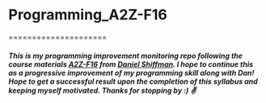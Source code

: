 # Programming_A2Z-F16
=====================


##### This is my programming improvement monitoring repo following the course materials [A2Z-F16](https://github.com/shiffman/A2Z-F16) from [Daniel Shiffman](http://shiffman.net). I hope to continue this as a progressive improvement of my programming skill along with Dan! Hope to get a successful result upon the completion of this syllabus and keeping myself motivated. Thanks for stopping by :) ✌️
